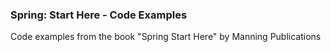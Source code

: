 ### Spring: Start Here - Code Examples

Code examples from the book "Spring Start Here" by Manning Publications
